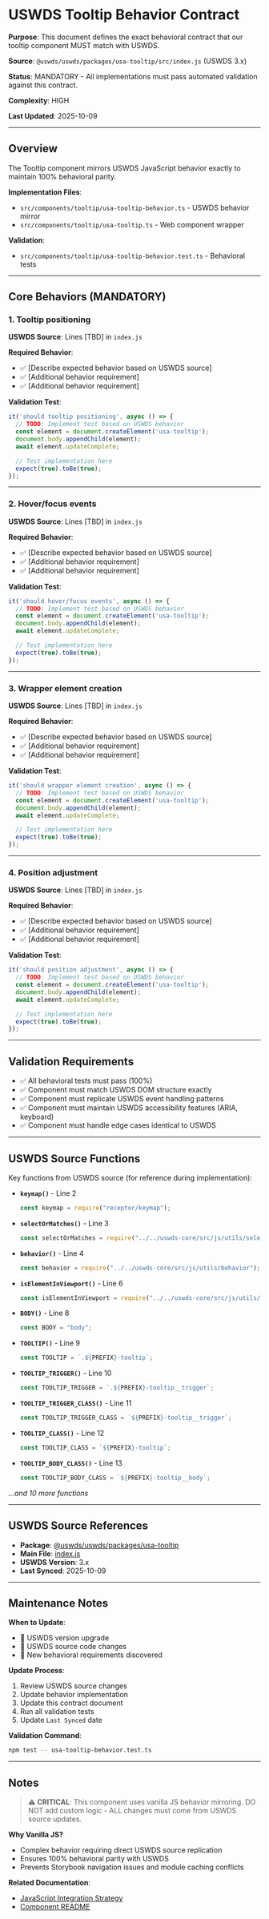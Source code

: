 # USWDS Tooltip Behavior Contract

**Purpose**: This document defines the exact behavioral contract that our tooltip component MUST match with USWDS.

**Source**: `@uswds/uswds/packages/usa-tooltip/src/index.js` (USWDS 3.x)

**Status**: MANDATORY - All implementations must pass automated validation against this contract.

**Complexity**: HIGH

**Last Updated**: 2025-10-09

---

## Overview

The Tooltip component mirrors USWDS JavaScript behavior exactly to maintain 100% behavioral parity.

**Implementation Files**:
- `src/components/tooltip/usa-tooltip-behavior.ts` - USWDS behavior mirror
- `src/components/tooltip/usa-tooltip.ts` - Web component wrapper

**Validation**:
- `src/components/tooltip/usa-tooltip-behavior.test.ts` - Behavioral tests

---

## Core Behaviors (MANDATORY)

### 1. Tooltip positioning

**USWDS Source**: Lines [TBD] in `index.js`

**Required Behavior**:
- ✅ [Describe expected behavior based on USWDS source]
- ✅ [Additional behavior requirement]
- ✅ [Additional behavior requirement]

**Validation Test**:
```typescript
it('should tooltip positioning', async () => {
  // TODO: Implement test based on USWDS behavior
  const element = document.createElement('usa-tooltip');
  document.body.appendChild(element);
  await element.updateComplete;

  // Test implementation here
  expect(true).toBe(true);
});
```

---

### 2. Hover/focus events

**USWDS Source**: Lines [TBD] in `index.js`

**Required Behavior**:
- ✅ [Describe expected behavior based on USWDS source]
- ✅ [Additional behavior requirement]
- ✅ [Additional behavior requirement]

**Validation Test**:
```typescript
it('should hover/focus events', async () => {
  // TODO: Implement test based on USWDS behavior
  const element = document.createElement('usa-tooltip');
  document.body.appendChild(element);
  await element.updateComplete;

  // Test implementation here
  expect(true).toBe(true);
});
```

---

### 3. Wrapper element creation

**USWDS Source**: Lines [TBD] in `index.js`

**Required Behavior**:
- ✅ [Describe expected behavior based on USWDS source]
- ✅ [Additional behavior requirement]
- ✅ [Additional behavior requirement]

**Validation Test**:
```typescript
it('should wrapper element creation', async () => {
  // TODO: Implement test based on USWDS behavior
  const element = document.createElement('usa-tooltip');
  document.body.appendChild(element);
  await element.updateComplete;

  // Test implementation here
  expect(true).toBe(true);
});
```

---

### 4. Position adjustment

**USWDS Source**: Lines [TBD] in `index.js`

**Required Behavior**:
- ✅ [Describe expected behavior based on USWDS source]
- ✅ [Additional behavior requirement]
- ✅ [Additional behavior requirement]

**Validation Test**:
```typescript
it('should position adjustment', async () => {
  // TODO: Implement test based on USWDS behavior
  const element = document.createElement('usa-tooltip');
  document.body.appendChild(element);
  await element.updateComplete;

  // Test implementation here
  expect(true).toBe(true);
});
```


---

## Validation Requirements

- ✅ All behavioral tests must pass (100%)
- ✅ Component must match USWDS DOM structure exactly
- ✅ Component must replicate USWDS event handling patterns
- ✅ Component must maintain USWDS accessibility features (ARIA, keyboard)
- ✅ Component must handle edge cases identical to USWDS

---

## USWDS Source Functions

Key functions from USWDS source (for reference during implementation):

- **`keymap()`** - Line 2
  ```javascript
  const keymap = require("receptor/keymap");
  ```

- **`selectOrMatches()`** - Line 3
  ```javascript
  const selectOrMatches = require("../../uswds-core/src/js/utils/select-or-matches");
  ```

- **`behavior()`** - Line 4
  ```javascript
  const behavior = require("../../uswds-core/src/js/utils/behavior");
  ```

- **`isElementInViewport()`** - Line 6
  ```javascript
  const isElementInViewport = require("../../uswds-core/src/js/utils/is-in-viewport");
  ```

- **`BODY()`** - Line 8
  ```javascript
  const BODY = "body";
  ```

- **`TOOLTIP()`** - Line 9
  ```javascript
  const TOOLTIP = `.${PREFIX}-tooltip`;
  ```

- **`TOOLTIP_TRIGGER()`** - Line 10
  ```javascript
  const TOOLTIP_TRIGGER = `.${PREFIX}-tooltip__trigger`;
  ```

- **`TOOLTIP_TRIGGER_CLASS()`** - Line 11
  ```javascript
  const TOOLTIP_TRIGGER_CLASS = `${PREFIX}-tooltip__trigger`;
  ```

- **`TOOLTIP_CLASS()`** - Line 12
  ```javascript
  const TOOLTIP_CLASS = `${PREFIX}-tooltip`;
  ```

- **`TOOLTIP_BODY_CLASS()`** - Line 13
  ```javascript
  const TOOLTIP_BODY_CLASS = `${PREFIX}-tooltip__body`;
  ```


*...and 10 more functions*


---

## USWDS Source References

- **Package**: [@uswds/uswds/packages/usa-tooltip](https://github.com/uswds/uswds/tree/develop/packages/usa-tooltip)
- **Main File**: [index.js](https://github.com/uswds/uswds/blob/develop/packages/usa-tooltip/src/index.js)
- **USWDS Version**: 3.x
- **Last Synced**: 2025-10-09

---

## Maintenance Notes

**When to Update**:
- 🔄 USWDS version upgrade
- 🐛 USWDS source code changes
- 🧪 New behavioral requirements discovered

**Update Process**:
1. Review USWDS source changes
2. Update behavior implementation
3. Update this contract document
4. Run all validation tests
5. Update `Last Synced` date

**Validation Command**:
```bash
npm test -- usa-tooltip-behavior.test.ts
```

---

## Notes

> **⚠️ CRITICAL**: This component uses vanilla JS behavior mirroring.
> DO NOT add custom logic - ALL changes must come from USWDS source updates.

**Why Vanilla JS?**
- Complex behavior requiring direct USWDS source replication
- Ensures 100% behavioral parity with USWDS
- Prevents Storybook navigation issues and module caching conflicts

**Related Documentation**:
- [JavaScript Integration Strategy](../../../docs/JAVASCRIPT_INTEGRATION_STRATEGY.md)
- [Component README](./README.mdx)
